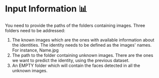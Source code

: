 # Input Information 📊
You need to provide the paths of the folders containing images.
Three folders need to be addressed:
1. The known images which are the ones with available information about the identities. The identity needs to be defined as the images' names. For instance, Name.jpg
2. The path to the folder containing unknown images. There are the ones we want to predict the identity, using the previous dataset.
3. An EMPTY folder which will contain the faces detected in all the unknown images.
